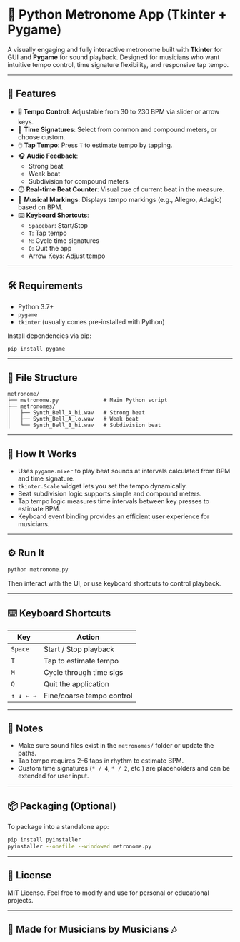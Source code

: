 # 🎵 Python Metronome App (Tkinter + Pygame)

A visually engaging and fully interactive metronome built with **Tkinter** for GUI and **Pygame** for sound playback. Designed for musicians who want intuitive tempo control, time signature flexibility, and responsive tap tempo.

---

## 🚀 Features

- 🎚️ **Tempo Control**: Adjustable from 30 to 230 BPM via slider or arrow keys.
- 🔁 **Time Signatures**: Select from common and compound meters, or choose custom.
- 🖱️ **Tap Tempo**: Press `T` to estimate tempo by tapping.
- 🎧 **Audio Feedback**: 
  - Strong beat
  - Weak beat
  - Subdivision for compound meters
- ⏱️ **Real-time Beat Counter**: Visual cue of current beat in the measure.
- 🎼 **Musical Markings**: Displays tempo markings (e.g., Allegro, Adagio) based on BPM.
- ⌨️ **Keyboard Shortcuts**:
  - `Spacebar`: Start/Stop
  - `T`: Tap tempo
  - `M`: Cycle time signatures
  - `Q`: Quit the app
  - Arrow Keys: Adjust tempo

---

## 🛠️ Requirements

- Python 3.7+
- `pygame`
- `tkinter` (usually comes pre-installed with Python)

Install dependencies via pip:

```bash
pip install pygame
```

---

## 📁 File Structure

```
metronome/
├── metronome.py              # Main Python script
├── metronomes/
│   ├── Synth_Bell_A_hi.wav   # Strong beat
│   ├── Synth_Bell_A_lo.wav   # Weak beat
│   └── Synth_Bell_B_hi.wav   # Subdivision beat
```

---

## 🧠 How It Works

- Uses `pygame.mixer` to play beat sounds at intervals calculated from BPM and time signature.
- `tkinter.Scale` widget lets you set the tempo dynamically.
- Beat subdivision logic supports simple and compound meters.
- Tap tempo logic measures time intervals between key presses to estimate BPM.
- Keyboard event binding provides an efficient user experience for musicians.

---

## ⚙️ Run It

```bash
python metronome.py
```

Then interact with the UI, or use keyboard shortcuts to control playback.

---

## ⌨️ Keyboard Shortcuts

| Key        | Action                    |
|------------|---------------------------|
| `Space`    | Start / Stop playback     |
| `T`        | Tap to estimate tempo     |
| `M`        | Cycle through time sigs   |
| `Q`        | Quit the application      |
| `↑ ↓ ← →`  | Fine/coarse tempo control |

---

## 📝 Notes

- Make sure sound files exist in the `metronomes/` folder or update the paths.
- Tap tempo requires 2–6 taps in rhythm to estimate BPM.
- Custom time signatures (`* / 4`, `* / 2`, etc.) are placeholders and can be extended for user input.

---

## 📦 Packaging (Optional)

To package into a standalone app:

```bash
pip install pyinstaller
pyinstaller --onefile --windowed metronome.py
```

---

## 📄 License

MIT License. Feel free to modify and use for personal or educational projects.

---

## 🎻 Made for Musicians by Musicians 🎶
